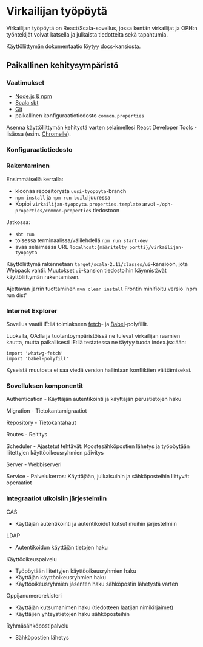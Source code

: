# Virkailijan työpöytä

Virkailijan työpöytä on React/Scala-sovellus, jossa kentän virkailijat ja OPH:n työntekijät
voivat katsella ja julkaista tiedotteita sekä tapahtumia.

Käyttöliittymän dokumentaatio löytyy [docs](docs/ui/index.md)-kansiosta.

## Paikallinen kehitysympäristö

### Vaatimukset

- [Node.js & npm](https://nodejs.org/en/)
- [Scala sbt](http://www.scala-sbt.org/)
- [Git](https://git-scm.com/)
- paikallinen konfiguraatiotiedosto `common.properties`

Asenna käyttöliittymän kehitystä varten selaimellesi React Developer Tools -lisäosa
(esim. [Chromelle](https://github.com/facebook/react-devtools)).

### Konfiguraatiotiedosto

### Rakentaminen

Ensimmäisellä kerralla:
- kloonaa repositorysta `uusi-tyopoyta`-branch
- `npm install` ja `npm run build` juuressa
- Kopioi `virkailijan-tyopoyta.properties.template` arvot `~/oph-properties/common.properties` tiedostoon

Jatkossa:
- `sbt run`
- toisessa terminaalissa/välilehdellä `npm run start-dev` 
- avaa selaimessa URL `localhost:{määritelty portti}/virkailijan-tyopoyta`

Käyttöliittymä rakennetaan `target/scala-2.11/classes/ui`-kansioon, jota Webpack
vahtii. Muutokset `ui`-kansion tiedostoihin käynnistävät käyttöliittymän rakentamisen.

Ajettavan jarrin tuottaminen `mvn clean install`
Frontin minifioitu versio `npm run dist'

### Internet Explorer

Sovellus vaatii IE:llä toimiakseen [fetch](https://github.com/github/fetch)- 
ja [Babel](https://babeljs.io/docs/usage/polyfill/)-polyfillit.

Luokalla, QA:lla ja tuotantoympäristöissä ne tulevat virkailijan raamien kautta, mutta
paikallisesti IE:llä testatessa ne täytyy tuoda index.jsx:ään:

```
import 'whatwg-fetch'
import 'babel-polyfill'
```

Kyseistä muutosta ei saa viedä version hallintaan konfliktien välttämiseksi.

### Sovelluksen komponentit

Authentication - Käyttäjän autentikointi ja käyttäjän perustietojen haku

Migration - Tietokantamigraatiot

Repository  - Tietokantahaut

Routes  - Reititys

Scheduler - Ajastetut tehtävät: Koostesähköpostien lähetys ja työpöytään liitettyjen käyttöoikeusryhmien päivitys

Server - Webbiserveri

Service - Palvelukerros: Käyttäjään, julkaisuihin ja sähköposteihin liittyvät operaatiot
   

### Integraatiot ulkoisiin järjestelmiin

CAS 
- Käyttäjän autentikointi ja autentikoidut kutsut muihin järjestelmiin

LDAP 
- Autentikoidun käyttäjän tietojen haku

Käyttöoikeuspalvelu 
- Työpöytään liitettyjen käyttöoikeusryhmien haku
- Käyttäjän käyttöoikeusryhmien haku
- Käyttöoikeusryhmien jäsenten haku sähköpostin lähetystä varten
  
Oppijanumerorekisteri 
- Käyttäjän kutsumanimen haku (tiedotteen laatijan nimikirjaimet)
- Käyttäjien yhteystietojen haku sähköposteihin

Ryhmäsähköpostipalvelu 
- Sähköpostien lähetys